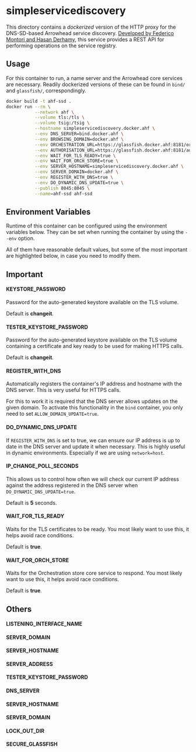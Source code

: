 # simpleservicediscovery

This directory contains a _dockerized_ version of the HTTP proxy for the
DNS-SD-based Arrowhead service discovery. [Developed by Federico Montori and
Hasan Derhamy](https://bitbucket.org/fedeselmer/simpleservicediscovery/), this
service provides a REST API for performing operations on the service registry.

## Usage
For this container to run, a name server and the Arrowhead core services are
necessary. Readily dockerized versions of these can be found in `bind/` and
`glassfish/`, correspondingly.

```bash
docker build -t ahf-ssd .
docker run --rm \
           --network ahf \
           --volume tls:/tls \
           --volume tsig:/tsig \
           --hostname simpleservicediscovery.docker.ahf \
           --env DNS_SERVER=bind.docker.ahf \
           --env BROWSING_DOMAIN=docker.ahf \
           --env ORCHESTRATION_URL=https://glassfish.docker.ahf:8181/orchestration/store \
           --env AUTHORISATION_URL=https://glassfish.docker.ahf:8181/authorisation \
           --env WAIT_FOR_TLS_READY=true \
           --env WAIT_FOR_ORCH_STORE=true \
           --env SERVER_HOSTNAME=simpleservicediscovery.docker.ahf \
           --env SERVER_DOMAIN=docker.ahf \
           --env REGISTER_WITH_DNS=true \
           --env DO_DYNAMIC_DNS_UPDATE=true \
           --publish 8045:8045 \
           --name=ahf-ssd ahf-ssd
```

## Environment Variables
Runtime of this container can be configured using the environment variables
below. They can be set when running the container by using the `--env` option.

All of them have reasonable default values, but some of the most important are
highlighted below, in case you need to modify them.


## Important
#### KEYSTORE_PASSWORD
Password for the auto-generated keystore available on the TLS volume.

Default is **changeit**.

#### TESTER_KEYSTORE_PASSWORD
Password for the auto-generated keystore available on the TLS volume containing
a certificate and key ready to be used for making HTTPS calls.

Default is **changeit**.

#### REGISTER_WITH_DNS
Automatically registers the container's IP address and hostname with the DNS
server. This is very useful for HTTPS calls.

For this to work it is required that the DNS server allows updates on the given
domain. To activate this functionality in the `bind` container, you only need to
set `ALLOW_DOMAIN_UPDATE=true`.

#### DO_DYNAMIC_DNS_UPDATE
If `REGISTER_WITH_DNS` is set to true, we can ensure our IP address is up to
date in the DNS server and update it when necessary. This is highly useful in
dynamic environments. Especially if we are using `network=host`.

#### IP_CHANGE_POLL_SECONDS
This allows us to control how often we will check our current IP address against
the address registered in the DNS server when `DO_DYNAMIC_DNS_UPDATE=true`.

Default is **5** seconds.

#### WAIT_FOR_TLS_READY
Waits for the TLS certificates to be ready. You most likely want to use this, it helps avoid race conditions.

Default is **true**.

#### WAIT_FOR_ORCH_STORE
Waits for the Orchestration store core service to respond. You most likely want to use this, it helps avoid race conditions.

Default is **true**.

## Others
#### LISTENING_INTERFACE_NAME
#### SERVER_DOMAIN
#### SERVER_HOSTNAME
#### SERVER_ADDRESS
#### TESTER_KEYSTORE_PASSWORD
#### DNS_SERVER
#### SERVER_HOSTNAME
#### SERVER_DOMAIN
#### LOCK_OUT_DIR
#### SECURE_GLASSFISH
